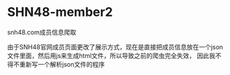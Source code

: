# SHN48-member2
snh48.com成员信息爬取

<p>
由于SNH48官网成员页面更改了展示方式，现在是直接把成员信息放在一个json文件里面，然后用js来生成html文件，所以导致之前的爬虫完全失效，
因此我不得不重新写一个解析json文件的程序
</p>